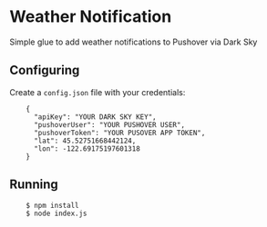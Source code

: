 # Weather Notification

Simple glue to add weather notifications to Pushover via Dark Sky

## Configuring

Create a `config.json` file with your credentials:

```
    {
      "apiKey": "YOUR DARK SKY KEY",
      "pushoverUser": "YOUR PUSHOVER USER",
      "pushoverToken": "YOUR PUSOVER APP TOKEN",
      "lat": 45.52751668442124,
      "lon": -122.69175197601318
    }
```

## Running

```
    $ npm install
    $ node index.js
```